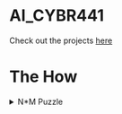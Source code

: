 # AI_CYBR441
Check out the projects [here](https://kingallice.github.io/AI_CYBR441/)

# The How
<details>
  <summary>N*M Puzzle</summary>
  <p>
    
    #### Hello
  
  </p>
</details>
